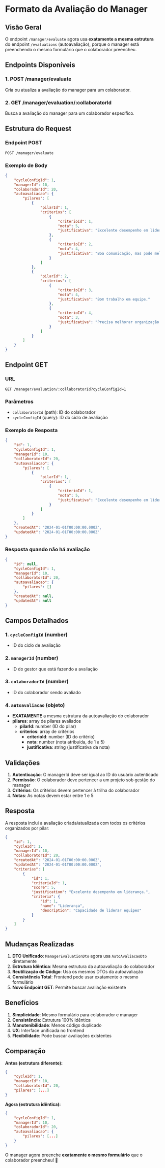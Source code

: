 # Formato da Avaliação do Manager

## Visão Geral

O endpoint `/manager/evaluate` agora usa **exatamente a mesma estrutura** do endpoint `/evaluations` (autoavaliação), porque o manager está preenchendo o mesmo formulário que o colaborador preencheu.

## Endpoints Disponíveis

### 1. POST /manager/evaluate
Cria ou atualiza a avaliação do manager para um colaborador.

### 2. GET /manager/evaluation/:collaboratorId
Busca a avaliação do manager para um colaborador específico.

## Estrutura do Request

### Endpoint POST

```http
POST /manager/evaluate
```

### Exemplo de Body

```json
{
    "cycleConfigId": 1,
    "managerId": 10,
    "colaboradorId": 20,
    "autoavaliacao": {
        "pilares": [
            {
                "pilarId": 1,
                "criterios": [
                    {
                        "criterioId": 1,
                        "nota": 5,
                        "justificativa": "Excelente desempenho em liderança."
                    },
                    {
                        "criterioId": 2,
                        "nota": 4,
                        "justificativa": "Boa comunicação, mas pode melhorar."
                    }
                ]
            },
            {
                "pilarId": 2,
                "criterios": [
                    {
                        "criterioId": 3,
                        "nota": 4,
                        "justificativa": "Bom trabalho em equipe."
                    },
                    {
                        "criterioId": 4,
                        "nota": 3,
                        "justificativa": "Precisa melhorar organização."
                    }
                ]
            }
        ]
    }
}
```

## Endpoint GET

### URL
```http
GET /manager/evaluation/:collaboratorId?cycleConfigId=1
```

### Parâmetros
- `collaboratorId` (path): ID do colaborador
- `cycleConfigId` (query): ID do ciclo de avaliação

### Exemplo de Resposta

```json
{
    "id": 1,
    "cycleConfigId": 1,
    "managerId": 10,
    "collaboratorId": 20,
    "autoavaliacao": {
        "pilares": [
            {
                "pilarId": 1,
                "criterios": [
                    {
                        "criterioId": 1,
                        "nota": 5,
                        "justificativa": "Excelente desempenho em liderança."
                    }
                ]
            }
        ]
    },
    "createdAt": "2024-01-01T00:00:00.000Z",
    "updatedAt": "2024-01-01T00:00:00.000Z"
}
```

### Resposta quando não há avaliação

```json
{
    "id": null,
    "cycleConfigId": 1,
    "managerId": 10,
    "collaboratorId": 20,
    "autoavaliacao": {
        "pilares": []
    },
    "createdAt": null,
    "updatedAt": null
}
```

## Campos Detalhados

### 1. `cycleConfigId` (number)
- ID do ciclo de avaliação

### 2. `managerId` (number)
- ID do gestor que está fazendo a avaliação

### 3. `colaboradorId` (number)
- ID do colaborador sendo avaliado

### 4. `autoavaliacao` (objeto)
- **EXATAMENTE** a mesma estrutura da autoavaliação do colaborador
- **pilares**: array de pilares avaliados
  - **pilarId**: number (ID do pilar)
  - **criterios**: array de critérios
    - **criterioId**: number (ID do critério)
    - **nota**: number (nota atribuída, de 1 a 5)
    - **justificativa**: string (justificativa da nota)

## Validações

1. **Autenticação**: O managerId deve ser igual ao ID do usuário autenticado
2. **Permissão**: O colaborador deve pertencer a um projeto sob gestão do manager
3. **Critérios**: Os critérios devem pertencer à trilha do colaborador
4. **Notas**: As notas devem estar entre 1 e 5

## Resposta

A resposta inclui a avaliação criada/atualizada com todos os critérios organizados por pilar:

```json
{
    "id": 1,
    "cycleId": 1,
    "managerId": 10,
    "collaboratorId": 20,
    "createdAt": "2024-01-01T00:00:00.000Z",
    "updatedAt": "2024-01-01T00:00:00.000Z",
    "criterias": [
        {
            "id": 1,
            "criteriaId": 1,
            "score": 5,
            "justification": "Excelente desempenho em liderança.",
            "criteria": {
                "id": 1,
                "name": "Liderança",
                "description": "Capacidade de liderar equipes"
            }
        }
    ]
}
```

## Mudanças Realizadas

1. **DTO Unificado**: `ManagerEvaluationDto` agora usa `AutoAvaliacaoDto` diretamente
2. **Estrutura Idêntica**: Mesma estrutura da autoavaliação do colaborador
3. **Reutilização de Código**: Usa os mesmos DTOs da autoavaliação
4. **Consistência Total**: Frontend pode usar exatamente o mesmo formulário
5. **Novo Endpoint GET**: Permite buscar avaliação existente

## Benefícios

1. **Simplicidade**: Mesmo formulário para colaborador e manager
2. **Consistência**: Estrutura 100% idêntica
3. **Manutenibilidade**: Menos código duplicado
4. **UX**: Interface unificada no frontend
5. **Flexibilidade**: Pode buscar avaliações existentes

## Comparação

**Antes (estrutura diferente):**
```json
{
    "cycleId": 1,
    "managerId": 10,
    "collaboratorId": 20,
    "pilares": [...]
}
```

**Agora (estrutura idêntica):**
```json
{
    "cycleConfigId": 1,
    "managerId": 10,
    "colaboradorId": 20,
    "autoavaliacao": {
        "pilares": [...]
    }
}
```

O manager agora preenche **exatamente o mesmo formulário** que o colaborador preencheu! 🎉 